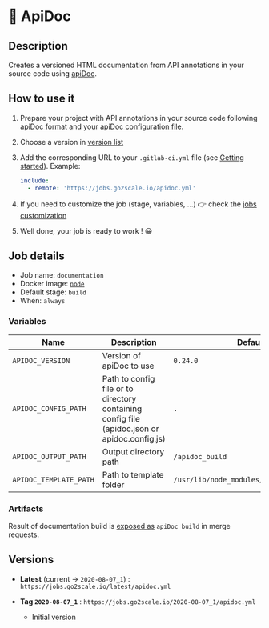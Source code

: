 # 📒 ApiDoc

## Description

Creates a versioned HTML documentation from API annotations in your source
code using [apiDoc](https://www.apidocjs.com/).

## How to use it

1. Prepare your project with API annotations in your source code following
   [apiDoc format](https://apidocjs.com/#examples) and your [apiDoc
   configuration file](https://apidocjs.com/#configuration).
2. Choose a version in [version list](#versions)
3. Add the corresponding URL to your `.gitlab-ci.yml` file (see [Getting
   started](/getting-started)). Example:

    ```yaml
    include:
      - remote: 'https://jobs.go2scale.io/apidoc.yml'
    ```

4. If you need to customize the job (stage, variables, ...) 👉 check the [jobs
   customization](/getting-started/#jobs-customization)
5. Well done, your job is ready to work ! 😀

## Job details

* Job name: `documentation`
* Docker image:
[`node`](https://hub.docker.com/r/_/node)
* Default stage: `build`
* When: `always`

### Variables

| Name | Description | Default |
| ---- | ----------- | ------- |
| `APIDOC_VERSION` | Version of apiDoc to use | `0.24.0` |
| `APIDOC_CONFIG_PATH` | Path to config file or to directory containing config file (apidoc.json or apidoc.config.js) | `.` |
| `APIDOC_OUTPUT_PATH` | Output directory path | `/apidoc_build` |
| `APIDOC_TEMPLATE_PATH` | Path to template folder | `/usr/lib/node_modules/apidoc/template/` |

### Artifacts

Result of documentation build is [exposed
as](https://docs.gitlab.com/ee/ci/yaml/#artifactsexpose_as) `apiDoc build` in
merge requests.

## Versions

* **Latest** (current -> `2020-08-07_1`) : `https://jobs.go2scale.io/latest/apidoc.yml`
* **Tag `2020-08-07_1`** : `https://jobs.go2scale.io/2020-08-07_1/apidoc.yml`

    * Initial version
